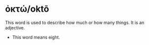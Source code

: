 # ὀκτώ/oktō
This word is used to describe how much or how many things. It is an adjective.

* This word means eight.

